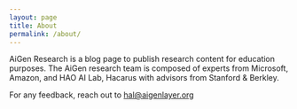 ```yaml
---
layout: page
title: About
permalink: /about/
---
```


AiGen Research is a blog page to publish research content for education purposes. The AiGen research team is composed of experts from Microsoft, Amazon, and HAO AI Lab, Hacarus with advisors from Stanford & Berkley. 

For any feedback, reach out to hal@aigenlayer.org
